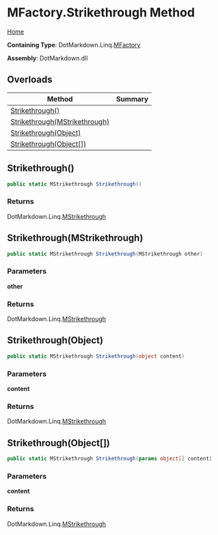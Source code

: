 # MFactory\.Strikethrough Method

[Home](../../../../README.md)

**Containing Type**: DotMarkdown\.Linq\.[MFactory](../README.md)

**Assembly**: DotMarkdown\.dll

## Overloads

| Method | Summary |
| ------ | ------- |
| [Strikethrough()](#DotMarkdown_Linq_MFactory_Strikethrough) | |
| [Strikethrough(MStrikethrough)](#DotMarkdown_Linq_MFactory_Strikethrough_DotMarkdown_Linq_MStrikethrough_) | |
| [Strikethrough(Object)](#DotMarkdown_Linq_MFactory_Strikethrough_System_Object_) | |
| [Strikethrough(Object\[\])](#DotMarkdown_Linq_MFactory_Strikethrough_System_Object___) | |

## Strikethrough\(\) <a name="DotMarkdown_Linq_MFactory_Strikethrough"></a>

```csharp
public static MStrikethrough Strikethrough()
```

### Returns

DotMarkdown\.Linq\.[MStrikethrough](../../MStrikethrough/README.md)

## Strikethrough\(MStrikethrough\) <a name="DotMarkdown_Linq_MFactory_Strikethrough_DotMarkdown_Linq_MStrikethrough_"></a>

```csharp
public static MStrikethrough Strikethrough(MStrikethrough other)
```

### Parameters

**other**

### Returns

DotMarkdown\.Linq\.[MStrikethrough](../../MStrikethrough/README.md)

## Strikethrough\(Object\) <a name="DotMarkdown_Linq_MFactory_Strikethrough_System_Object_"></a>

```csharp
public static MStrikethrough Strikethrough(object content)
```

### Parameters

**content**

### Returns

DotMarkdown\.Linq\.[MStrikethrough](../../MStrikethrough/README.md)

## Strikethrough\(Object\[\]\) <a name="DotMarkdown_Linq_MFactory_Strikethrough_System_Object___"></a>

```csharp
public static MStrikethrough Strikethrough(params object[] content)
```

### Parameters

**content**

### Returns

DotMarkdown\.Linq\.[MStrikethrough](../../MStrikethrough/README.md)

